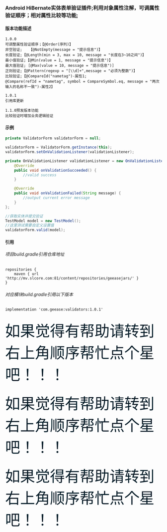 ### Android HiBernate实体表单验证插件;利用对象属性注解，可调属性验证顺序；相对属性比较等功能;
#### 版本功能描述
```doc
1.0.0
可调整属性验证顺序；【@Order(序列)】
非空验证;	【@NotEmpty(message = "提示信息")】
长度验证;【@Length(min = 3, max = 10, message = "长度在3~10之间")】
最小值验证;【@Min(value = 1, message = "提示信息")】
最大值验证; [@Max(value = 10, message = "提示信息")]
正则验证;【@Pattern(regexp = "[\\d]+",message = "必须为整数")】
比较验证;【@CompareId("nametag")-属性1;
@Compare(refId = "nametag", symbol = CompareSymbol.eq, message = "两次输入的名称不一致")-属性2】

1.0.1
引用库更新

1.1.0预发版本功能
比较验证时增加业务逻辑验证
```
#### 示例
```java
private ValidatorForm validatorForm = null;

validatorForm = ValidatorForm.getInstance(this);
validatorForm.setOnValidationListener(validationListener);

private OnValidationListener validationListener = new OnValidationListener() {
    @Override
    public void onValidationSucceeded() {
        //valid success
    }

    @Override
    public void onValidationFailed(String message) {
        //output current error message
    }
};

//获取实体并提交验证
TestModel model = new TestModel();
//这里测试需要自定义设置值
validatorForm.valid(model);
```
#### 引用
###### 项目build.gradle引用仓库地址
```doc
repositories {
    maven { url 'http://mv.slcore.com:81/content/repositories/geeasejars/' }
}
```
###### 对应模块build.gradle引用以下版本
```doc
implementation 'com.geease:validators:1.0.1'
```

###
<font size="12" color="#041d29">如果觉得有帮助请转到右上角顺序帮忙点个星吧！！！</font>
###
<font size="12" color="#041d29">如果觉得有帮助请转到右上角顺序帮忙点个星吧！！！</font>
###
<font size="12" color="#041d29">如果觉得有帮助请转到右上角顺序帮忙点个星吧！！！</font>